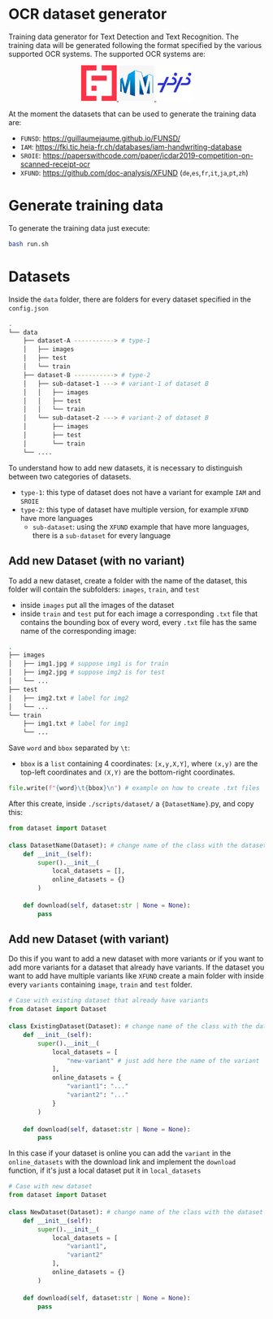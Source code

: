 # OCR dataset generator
Training data generator for Text Detection and Text Recognition. The training data will be generated following the format specified by the various supported OCR systems. The supported OCR systems are:

<p align="center">
    <a href="https://github.com/mindee/doctr">
        <img src="./icons/doctr.png" width="70">
    </a>
    <a href="https://github.com/open-mmlab/mmocr">
        <img src="./icons/mmocr.png" width="70">
    </a>
    <a href="https://github.com/PaddlePaddle/PaddleOCR">
        <img src="./icons/paddleocr.jpeg" width="70">
    </a>
</p>

At the moment the datasets that can be used to generate the training data are:
- `FUNSD`: https://guillaumejaume.github.io/FUNSD/
- `IAM`: https://fki.tic.heia-fr.ch/databases/iam-handwriting-database
- `SROIE`: https://paperswithcode.com/paper/icdar2019-competition-on-scanned-receipt-ocr
- `XFUND`: https://github.com/doc-analysis/XFUND (`de`,`es`,`fr`,`it`,`ja`,`pt`,`zh`)
# Generate training data
To generate the training data just execute:
```bash
bash run.sh
```

# Datasets
Inside the `data` folder, there are folders for every dataset specified in the `config.json`
```bash
.
└── data
    ├── dataset-A -----------> # type-1 
    │   ├── images
    │   ├── test
    │   └── train
    ├── dataset-B -----------> # type-2
    │   ├── sub-dataset-1 ---> # variant-1 of dataset B
    │   │   ├── images
    │   │   ├── test
    │   │   └── train
    │   └── sub-dataset-2 ---> # variant-2 of dataset B
    │       ├── images
    │       ├── test
    │       └── train
    └── ....
``` 
To understand how to add new datasets, it is necessary to distinguish between two categories of datasets.
- `type-1`: this type of dataset does not have a variant for example `IAM` and `SROIE`
- `type-2`: this type of dataset have multiple version, for example `XFUND` have more languages 
  - `sub-dataset`: using the `XFUND` example that have more languages, there is a `sub-dataset` for every language
## Add new Dataset (with no variant)
To add a new dataset, create a folder with the name of the dataset, this folder will contain the subfolders: `images`, `train`, and `test`
- inside `images` put all the images of the dataset
- inside `train` and `test` put for each image a corresponding `.txt` file that contains the bounding box of every word, every `.txt` file has the same name of the corresponding image:
```bash
.
├── images
│   ├── img1.jpg # suppose img1 is for train
│   ├── img2.jpg # suppose img2 is for test
│   └── ...
├── test
│   ├── img2.txt # label for img2
│   └── ...
└── train
    ├── img1.txt # label for img1
    └── ...
```
Save `word` and `bbox` separated by `\t`:
- `bbox` is a `list` containing 4 coordinates: `[x,y,X,Y]`, where `(x,y)` are the top-left coordinates and `(X,Y)` are the bottom-right coordinates.
```py
file.write(f"{word}\t{bbox}\n") # example on how to create .txt files
```
After this create, inside `./scripts/dataset/` a `{DatasetName}`.py, and copy this:
```py
from dataset import Dataset

class DatasetName(Dataset): # change name of the class with the dataset name
    def __init__(self):
        super().__init__(
            local_datasets = [],
            online_datasets = {}
        )

    def download(self, dataset:str | None = None):
        pass
```
## Add new Dataset (with variant)
Do this if you want to add a new dataset with more variants or if you want to add more variants for a dataset that already have variants. If the dataset you want to add have multiple variants like `XFUND` create a main folder with inside every `variants` containing `image`, `train` and `test` folder.
```py
# Case with existing dataset that already have variants
from dataset import Dataset

class ExistingDataset(Dataset): # change name of the class with the dataset name
    def __init__(self):
        super().__init__(
            local_datasets = [
                "new-variant" # just add here the name of the variant
            ],
            online_datasets = {
                "variant1": "..."
                "variant2": "..."
            }
        )

    def download(self, dataset:str | None = None): 
        pass
```
In this case if your dataset is online you can add the `variant` in the `online_datasets` with the download link and implement the `download` function, if it's just a local dataset put it in `local_datasets`
```py
# Case with new dataset
from dataset import Dataset

class NewDataset(Dataset): # change name of the class with the dataset name
    def __init__(self):
        super().__init__(
            local_datasets = [
                "variant1",
                "variant2"
            ],
            online_datasets = {}
        )

    def download(self, dataset:str | None = None):
        pass
```
